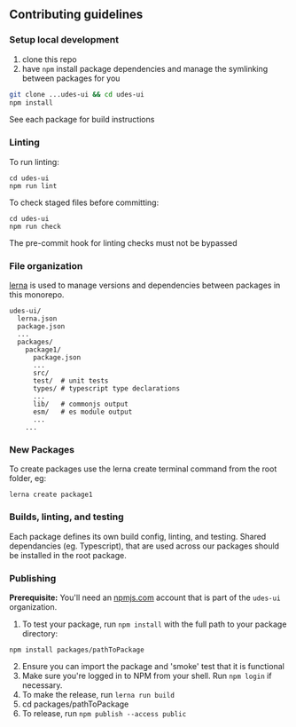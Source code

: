 ## Contributing guidelines

### Setup local development

1. clone this repo
2. have `npm` install package dependencies and manage the symlinking between packages for you

```sh
git clone ...udes-ui && cd udes-ui
npm install
```

See each package for build instructions

### Linting

To run linting:

```
cd udes-ui
npm run lint
```
To check staged files before committing:
```
cd udes-ui
npm run check
```

The pre-commit hook for linting checks must not be bypassed

### File organization

[lerna](https://github.com/lerna/lerna/) is used to manage versions and dependencies between packages in this monorepo.

```
udes-ui/
  lerna.json
  package.json
  ...
  packages/
    package1/
      package.json
      ...
      src/
      test/  # unit tests
      types/ # typescript type declarations
      ...
      lib/   # commonjs output
      esm/   # es module output
      ...
    ...
```

### New Packages

To create packages use the lerna create terminal command from the root folder, eg:

```lerna create package1```

### Builds, linting, and testing

Each package defines its own build config, linting, and testing.  Shared dependancies (eg. Typescript), that are used across our packages should be installed in the root package.

### Publishing

**Prerequisite:** You'll need an [npmjs.com](https://npmjs.com) account that is part of the `udes-ui` organization.

1. To test your package, run `npm install` with the full path to your package directory:

```npm install packages/pathToPackage```

2. Ensure you can import the package and 'smoke' test that it is functional
3. Make sure you're logged in to NPM from your shell. Run `npm login` if necessary.
5. To make the release, run `lerna run build`
4. cd packages/pathToPackage
5. To release, run `npm publish --access public`